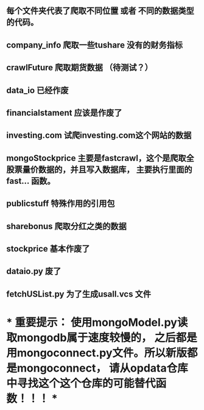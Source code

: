 ## 每个文件夹代表了爬取不同位置 或者 不同的数据类型 的代码。

## company_info 爬取一些tushare 没有的财务指标

## crawlFuture 爬取期货数据 （待测试？）

## data_io 已经作废

## financialstament 应该是作废了

## investing.com 试爬investing.com这个网站的数据

## mongoStockprice  主要是fastcrawl，这个是爬取全股票量价数据的，并且写入数据库， 主要执行里面的 fast... 函数。

## publicstuff  特殊作用的引用包

## sharebonus 爬取分红之类的数据

## stockprice 基本作废了

## dataio.py  废了

## fetchUSList.py 为了生成usall.vcs 文件

# * 重要提示： 使用mongoModel.py读取mongodb属于速度较慢的， 之后都是用mongoconnect.py文件。所以新版都是mongoconnect，  请从opdata仓库中寻找这个这个仓库的可能替代函数！！！ *